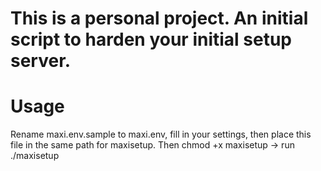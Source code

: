 # This is a personal project. An initial script to harden your initial setup server.

# Usage

Rename maxi.env.sample to maxi.env, fill in your settings, then place
this file in the same path for maxisetup. Then chmod +x maxisetup -> run
./maxisetup
